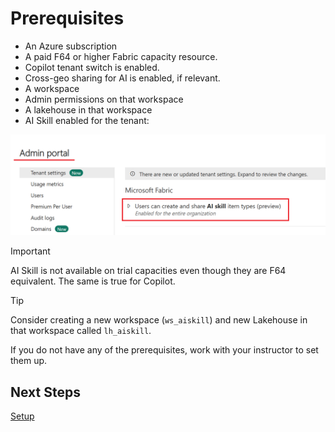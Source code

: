 # Prerequisites

- An Azure subscription
- A paid F64 or higher Fabric capacity resource.
- Copilot tenant switch is enabled.
- Cross-geo sharing for AI is enabled, if relevant.
- A workspace
- Admin permissions on that workspace
- A lakehouse in that workspace
- AI Skill enabled for the tenant:

![AI Skill Enabled for Tenant](/labs/lab01/images/aiskillenabled.png)



> [!IMPORTANT]
> AI Skill is not available on trial capacities  even though they are F64 equivalent.  The same is true for Copilot.

> [!TIP]
> Consider creating a new workspace (`ws_aiskill`) and new Lakehouse in that workspace called `lh_aiskill`.

If you do not have any of the prerequisites, work with your instructor to set them up.

## Next Steps
[Setup](/setup.md)